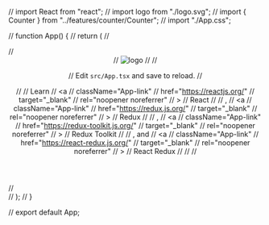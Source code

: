 // import React from "react";
// import logo from "./logo.svg";
// import { Counter } from "../features/counter/Counter";
// import "./App.css";

// function App() {
//   return (
//     <div className="App">
//       <header className="App-header">
//         <img src={logo} className="App-logo" alt="logo" />
//         <Counter />
//         <p>
//           Edit <code>src/App.tsx</code> and save to reload.
//         </p>
//         <span>
//           <span>Learn </span>
//           <a
//             className="App-link"
//             href="https://reactjs.org/"
//             target="_blank"
//             rel="noopener noreferrer"
//           >
//             React
//           </a>
//           <span>, </span>
//           <a
//             className="App-link"
//             href="https://redux.js.org/"
//             target="_blank"
//             rel="noopener noreferrer"
//           >
//             Redux
//           </a>
//           <span>, </span>
//           <a
//             className="App-link"
//             href="https://redux-toolkit.js.org/"
//             target="_blank"
//             rel="noopener noreferrer"
//           >
//             Redux Toolkit
//           </a>
//           ,<span> and </span>
//           <a
//             className="App-link"
//             href="https://react-redux.js.org/"
//             target="_blank"
//             rel="noopener noreferrer"
//           >
//             React Redux
//           </a>
//         </span>
//       </header>
//     </div>
//   );
// }

// export default App;
